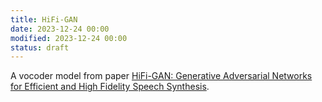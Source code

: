 ```yaml
---
title: HiFi-GAN
date: 2023-12-24 00:00
modified: 2023-12-24 00:00
status: draft
---
```


A vocoder model from paper [HiFi-GAN: Generative Adversarial Networks for Efficient and High Fidelity Speech Synthesis](../reference/papers/hifi-gan-generative-adversarial-networks-for-efficient-and-high-fidelity-speech-synthesis.md).

